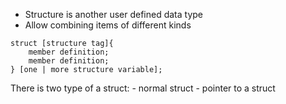 

- Structure is another user defined data type
- Allow combining items of different kinds


```
struct [structure tag]{
    member definition;
    member definition;
} [one | more structure variable];
```


There is two type of a struct:
    - normal struct
    - pointer to a struct
